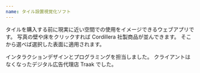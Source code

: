 ```yaml
---
name: タイル設置視覚化ソフト
---
```


タイルを購入する前に現実に近い空間での使用をイメージできるウェブアプリです。
写真の壁や床をクリックすれば Cordillera 社製商品が並んできます。
そこから選べば選択した表面に適用されます。

インタラクションデザインとプログラミングを担当しました。
クライアントはなくなったデジタル広告代理店 Traak でした。
